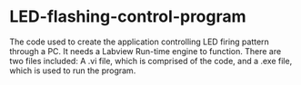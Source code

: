 # LED-flashing-control-program
The code used to create the application controlling LED firing pattern through  a PC. It needs a Labview Run-time engine to function.
There are two files included: A .vi file, which is comprised of the code, and a .exe file, which is used to run the program.
